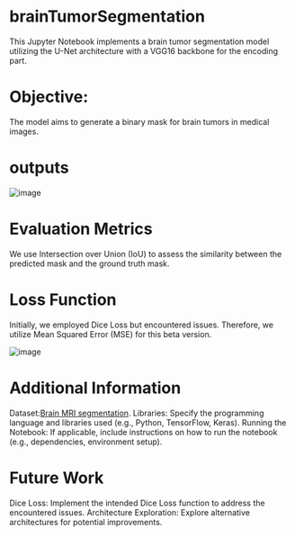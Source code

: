 # brainTumorSegmentation
This Jupyter Notebook implements a brain tumor segmentation model utilizing the U-Net architecture with a VGG16 backbone for the encoding part.

# Objective:

The model aims to generate a binary mask for brain tumors in medical images.
# outputs
![image](https://github.com/AhmedWael2000/brainTumorSegmentation/assets/95596511/fc4468d6-fb3b-438e-88a1-b7922c1902d9)

# Evaluation Metrics

We use Intersection over Union (IoU) to assess the similarity between the predicted mask and the ground truth mask.

# Loss Function

Initially, we employed Dice Loss but encountered issues. Therefore, we utilize Mean Squared Error (MSE) for this beta version.

![image](https://github.com/AhmedWael2000/brainTumorSegmentation/assets/95596511/ebfe6378-7b28-4521-898a-ef4a3549346a)

# Additional Information

Dataset:[Brain MRI segmentation]([https://www.google.com](https://www.kaggle.com/datasets/mateuszbuda/lgg-mri-segmentation)).
Libraries: Specify the programming language and libraries used (e.g., Python, TensorFlow, Keras).
Running the Notebook: If applicable, include instructions on how to run the notebook (e.g., dependencies, environment setup).
# Future Work

Dice Loss: Implement the intended Dice Loss function to address the encountered issues.
Architecture Exploration: Explore alternative architectures for potential improvements.
